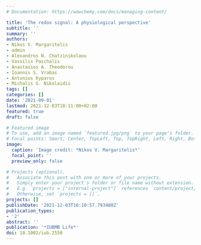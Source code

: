 ```yaml
---
# Documentation: https://wowchemy.com/docs/managing-content/

title: 'The redox signal: A physiological perspective'
subtitle: ''
summary: ''
authors:
- Nikos V. Margaritelis
- admin
- Alexandros N. Chatzinikolaou
- Vassilis Paschalis
- Anastasios A. Theodorou
- Ioannis S. Vrabas
- Antonios Kyparos
- Michalis G. Nikolaidis
tags: []
categories: []
date: '2021-09-01'
lastmod: 2021-12-03T18:11:00+02:00
featured: true
draft: false

# Featured image
# To use, add an image named `featured.jpg/png` to your page's folder.
# Focal points: Smart, Center, TopLeft, Top, TopRight, Left, Right, BottomLeft, Bottom, BottomRight.s
image:
  caption: 'Image credit: *Nikos V. Margaritelis*'
  focal_point: ''
  preview_only: false

# Projects (optional).
#   Associate this post with one or more of your projects.
#   Simply enter your project's folder or file name without extension.
#   E.g. `projects = ["internal-project"]` references `content/project/deep-learning/index.md`.
#   Otherwise, set `projects = []`.
projects: []
publishDate: '2021-12-03T16:10:57.793480Z'
publication_types:
- '2'
abstract: ''
publication: '*IUBMB Life*'
doi: 10.1002/iub.2550
---
```

